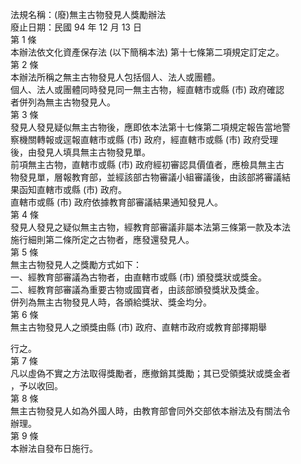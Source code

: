 法規名稱：(廢)無主古物發見人獎勵辦法  
廢止日期：民國 94 年 12 月 13 日  
第 1 條  
本辦法依文化資產保存法 (以下簡稱本法) 第十七條第二項規定訂定之。  
第 2 條  
本辦法所稱之無主古物發見人包括個人、法人或團體。  
個人、法人或團體同時發見同一無主古物，經直轄市或縣 (市) 政府確認  
者併列為無主古物發見人。  
第 3 條  
發見人發見疑似無主古物後，應即依本法第十七條第二項規定報告當地警  
察機關轉報或逕報直轄市或縣 (市) 政府，經直轄市或縣 (市) 政府受理  
後，由發見人填具無主古物發見單。  
前項無主古物，直轄市或縣 (市) 政府經初審認具價值者，應檢具無主古  
物發見單，層報教育部，並經該部古物審議小組審議後，由該部將審議結  
果函知直轄市或縣 (市) 政府。  
直轄市或縣 (市) 政府依據教育部審議結果通知發見人。  
第 4 條  
發見人發見之疑似無主古物，經教育部審議非屬本法第三條第一款及本法  
施行細則第二條所定之古物者，應發還發見人。  
第 5 條  
無主古物發見人之獎勵方式如下：  
一、經教育部審議為古物者，由直轄市或縣 (市) 頒發獎狀或獎金。  
二、經教育部審議為重要古物或國寶者，由該部頒發獎狀及獎金。  
併列為無主古物發見人時，各頒給獎狀、獎金均分。  
第 6 條  
無主古物發見人之頒獎由縣 (市) 政府、直轄市政府或教育部擇期舉  


行之。  
第 7 條  
凡以虛偽不實之方法取得獎勵者，應撤銷其獎勵；其已受領獎狀或獎金者  
，予以收回。  
第 8 條  
無主古物發見人如為外國人時，由教育部會同外交部依本辦法及有關法令  
辦理。  
第 9 條  
本辦法自發布日施行。  



